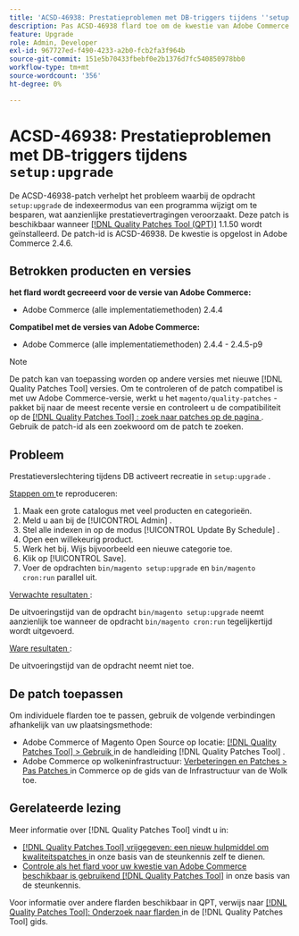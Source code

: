 ```yaml
---
title: 'ACSD-46938: Prestatieproblemen met DB-triggers tijdens ''setup:upgrade'''
description: Pas ACSD-46938 flard toe om de kwestie van Adobe Commerce te bevestigen waar het "opstelling:verbetering"bevel de indexeerwijze van programma verandert om te bewaren, veroorzakend significante prestatiesvertragingen.
feature: Upgrade
role: Admin, Developer
exl-id: 967727ed-f490-4233-a2b0-fcb2fa3f964b
source-git-commit: 151e5b70433fbebf0e2b1376d7fc540850978bb0
workflow-type: tm+mt
source-wordcount: '356'
ht-degree: 0%

---
```


# ACSD-46938: Prestatieproblemen met DB-triggers tijdens `setup:upgrade`

De ACSD-46938-patch verhelpt het probleem waarbij de opdracht `setup:upgrade` de indexeermodus van een programma wijzigt om te besparen, wat aanzienlijke prestatievertragingen veroorzaakt. Deze patch is beschikbaar wanneer [[!DNL Quality Patches Tool (QPT)]](/help/announcements/adobe-commerce-announcements/magento-quality-patches-released-new-tool-to-self-serve-quality-patches.md) 1.1.50 wordt geïnstalleerd. De patch-id is ACSD-46938. De kwestie is opgelost in Adobe Commerce 2.4.6.

## Betrokken producten en versies

**het flard wordt gecreeerd voor de versie van Adobe Commerce:**

* Adobe Commerce (alle implementatiemethoden) 2.4.4

**Compatibel met de versies van Adobe Commerce:**

* Adobe Commerce (alle implementatiemethoden) 2.4.4 - 2.4.5-p9

>[!NOTE]
>
>De patch kan van toepassing worden op andere versies met nieuwe [!DNL Quality Patches Tool] versies. Om te controleren of de patch compatibel is met uw Adobe Commerce-versie, werkt u het `magento/quality-patches` -pakket bij naar de meest recente versie en controleert u de compatibiliteit op de [[!DNL Quality Patches Tool] : zoek naar patches op de pagina ](https://experienceleague.adobe.com/tools/commerce-quality-patches/index.html) . Gebruik de patch-id als een zoekwoord om de patch te zoeken.

## Probleem

Prestatieverslechtering tijdens DB activeert recreatie in `setup:upgrade` .

<u> Stappen om </u> te reproduceren:

1. Maak een grote catalogus met veel producten en categorieën.
1. Meld u aan bij de [!UICONTROL Admin] .
1. Stel alle indexen in op de modus [!UICONTROL Update By Schedule] .
1. Open een willekeurig product.
1. Werk het bij. Wijs bijvoorbeeld een nieuwe categorie toe.
1. Klik op [!UICONTROL Save].
1. Voer de opdrachten `bin/magento setup:upgrade` en `bin/magento cron:run` parallel uit.

<u> Verwachte resultaten </u>:

De uitvoeringstijd van de opdracht `bin/magento setup:upgrade` neemt aanzienlijk toe wanneer de opdracht `bin/magento cron:run` tegelijkertijd wordt uitgevoerd.

<u> Ware resultaten </u>:

De uitvoeringstijd van de opdracht neemt niet toe.

## De patch toepassen

Om individuele flarden toe te passen, gebruik de volgende verbindingen afhankelijk van uw plaatsingsmethode:

* Adobe Commerce of Magento Open Source op locatie: [[!DNL Quality Patches Tool]  > Gebruik ](https://experienceleague.adobe.com/docs/commerce-operations/tools/quality-patches-tool/usage.html) in de handleiding [!DNL Quality Patches Tool] .
* Adobe Commerce op wolkeninfrastructuur: [ Verbeteringen en Patches > Pas Patches ](https://experienceleague.adobe.com/docs/commerce-cloud-service/user-guide/develop/upgrade/apply-patches.html) in Commerce op de gids van de Infrastructuur van de Wolk toe.

## Gerelateerde lezing

Meer informatie over [!DNL Quality Patches Tool] vindt u in:

* [[!DNL Quality Patches Tool]  vrijgegeven: een nieuw hulpmiddel om kwaliteitspatches ](/help/announcements/adobe-commerce-announcements/magento-quality-patches-released-new-tool-to-self-serve-quality-patches.md) in onze basis van de steunkennis zelf te dienen.
* [ Controle als het flard voor uw kwestie van Adobe Commerce beschikbaar is gebruikend  [!DNL Quality Patches Tool]](/help/support-tools/patches-available-in-qpt-tool/check-patch-for-magento-issue-with-magento-quality-patches.md) in onze basis van de steunkennis.

Voor informatie over andere flarden beschikbaar in QPT, verwijs naar [[!DNL Quality Patches Tool]: Onderzoek naar flarden ](https://experienceleague.adobe.com/tools/commerce-quality-patches/index.html) in de [!DNL Quality Patches Tool] gids.
